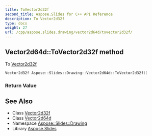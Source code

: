 ```yaml
---
title: ToVector2d32f
second_title: Aspose.Slides for C++ API Reference
description: To Vector2d32f
type: docs
weight: 27
url: /cpp/aspose.slides.drawing/vector2d64d/tovector2d32f/
---
```

## Vector2d64d::ToVector2d32f method


To [Vector2d32f](../../vector2d32f/)

```cpp
Vector2d32f Aspose::Slides::Drawing::Vector2d64d::ToVector2d32f()
```


### Return Value



## See Also

* Class [Vector2d32f](../../vector2d32f/)
* Class [Vector2d64d](../)
* Namespace [Aspose::Slides::Drawing](../../)
* Library [Aspose.Slides](../../../)

